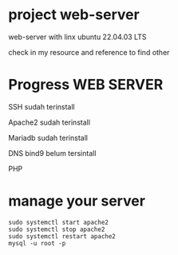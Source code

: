 # project web-server
web-server with linx ubuntu 22.04.03 LTS 

check in my resource and reference to find other
	
# Progress WEB SERVER

SSH sudah terinstall

Apache2 sudah terinstall

Mariadb sudah terinstall

DNS bind9 belum tersintall

PHP
# manage your server
	sudo systemctl start apache2
	sudo systemctl stop apache2
 	sudo systemctl restart apache2
  	mysql -u root -p

  
 	
